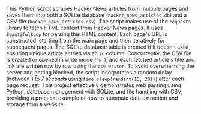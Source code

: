 This Python script scrapes Hacker News articles from multiple pages and saves them into both a SQLite database (`hacker_news_articles.db`) and a CSV file (`hacker_news_articles.csv`). The script makes use of the `requests` library to fetch HTML content from Hacker News pages. It uses `BeautifulSoup` for parsing this HTML content. Each page's URL is constructed, starting from the main page and then iteratively for subsequent pages.
The SQLite database table is created if it doesn't exist, ensuring unique article entries via an `id` column. Concurrently, the CSV file is created or opened in write mode (`'w'`), and each fetched article's title and link are written row by row using the `csv.writer`.
To avoid overwhelming the server and getting blocked, the script incorporates a random delay (between 1 to 7 seconds using `time.sleep(randint(15, 20))`) after each page request.
This project effectively demonstrates web parsing using Python, database management with SQLite, and file handling with CSV, providing a practical example of how to automate data extraction and storage from a website.
